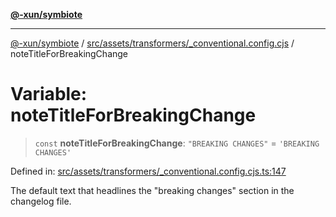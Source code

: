 [**@-xun/symbiote**](../../../../../README.md)

***

[@-xun/symbiote](../../../../../README.md) / [src/assets/transformers/\_conventional.config.cjs](../README.md) / noteTitleForBreakingChange

# Variable: noteTitleForBreakingChange

> `const` **noteTitleForBreakingChange**: `"BREAKING CHANGES"` = `'BREAKING CHANGES'`

Defined in: [src/assets/transformers/\_conventional.config.cjs.ts:147](https://github.com/Xunnamius/symbiote/blob/150bd8f520450f76cdfe81296a884f439e925685/src/assets/transformers/_conventional.config.cjs.ts#L147)

The default text that headlines the "breaking changes" section in
the changelog file.

